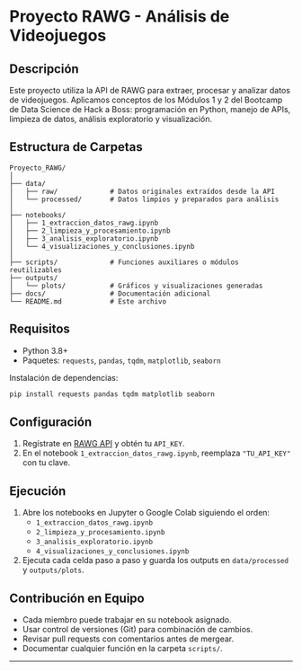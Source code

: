 # Proyecto RAWG - Análisis de Videojuegos

## Descripción
Este proyecto utiliza la API de RAWG para extraer, procesar y analizar datos de videojuegos. Aplicamos conceptos de los Módulos 1 y 2 del Bootcamp de Data Science de Hack a Boss: programación en Python, manejo de APIs, limpieza de datos, análisis exploratorio y visualización.

## Estructura de Carpetas
```
Proyecto_RAWG/
│
├── data/
│   ├── raw/             # Datos originales extraídos desde la API
│   └── processed/       # Datos limpios y preparados para análisis
│
├── notebooks/
│   ├── 1_extraccion_datos_rawg.ipynb
│   ├── 2_limpieza_y_procesamiento.ipynb
│   ├── 3_analisis_exploratorio.ipynb
│   └── 4_visualizaciones_y_conclusiones.ipynb
│
├── scripts/             # Funciones auxiliares o módulos reutilizables
├── outputs/
│   └── plots/           # Gráficos y visualizaciones generadas
├── docs/                # Documentación adicional
└── README.md            # Este archivo
```

## Requisitos
- Python 3.8+
- Paquetes: `requests`, `pandas`, `tqdm`, `matplotlib`, `seaborn`

Instalación de dependencias:
```bash
pip install requests pandas tqdm matplotlib seaborn
```

## Configuración
1. Regístrate en [RAWG API](https://rawg.io/apidocs) y obtén tu `API_KEY`.
2. En el notebook `1_extraccion_datos_rawg.ipynb`, reemplaza `"TU_API_KEY"` con tu clave.

## Ejecución
1. Abre los notebooks en Jupyter o Google Colab siguiendo el orden:
   - `1_extraccion_datos_rawg.ipynb`
   - `2_limpieza_y_procesamiento.ipynb`
   - `3_analisis_exploratorio.ipynb`
   - `4_visualizaciones_y_conclusiones.ipynb`
2. Ejecuta cada celda paso a paso y guarda los outputs en `data/processed` y `outputs/plots`.

## Contribución en Equipo
- Cada miembro puede trabajar en su notebook asignado.
- Usar control de versiones (Git) para combinación de cambios.
- Revisar pull requests con comentarios antes de mergear.
- Documentar cualquier función en la carpeta `scripts/`.

---